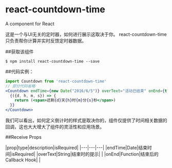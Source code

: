 # react-countdown-time
A component for React

这是一个与UI无关的定时器，如何进行展示这取决于你。
react-countdown-time 只负责帮你计算并实时反馈定时器数据。

##获取该组件
```
$ npm install react-countdown-time --save
```

##代码实例：

```jsx
import Countdown from 'react-countdown-time'
// 部分代码省略
<Countdown endTime={new Date("2016/6/5")} overText="活动已结束" onEnd={this.handleCountdownEnd}>
  {({d, h, m, s}) => {
    return (<span>还剩{d}天{h}时{m}分{s}秒</span>)
  }}
</Countdown>
```

我们可以看出，如何定义倒计时的样式是取决你的，组件仅提供了时间相关数据的回调，这也大大增大了组件的灵活性和应用场景。

##Receive Props

|prop|type|description|isRequired|
|---|---|---|
|endTime|Date|结束时间|isRequired|
|overText|String|结束时的提示| |
|onEnd|Function|结束后的 Callback Hook| |
